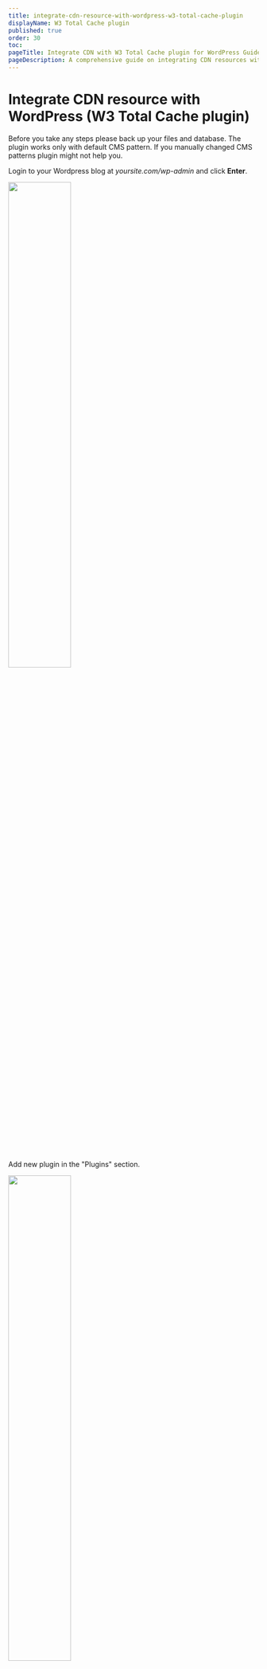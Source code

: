 ```yaml
---
title: integrate-cdn-resource-with-wordpress-w3-total-cache-plugin
displayName: W3 Total Cache plugin
published: true
order: 30
toc:
pageTitle: Integrate CDN with W3 Total Cache plugin for WordPress Guide | Gcore
pageDescription: A comprehensive guide on integrating CDN resources with the W3 Total Cache plugin for CMS WordPress to enhance your site's speed and user experience.
---
```

# Integrate CDN resource with WordPress (W3 Total Cache plugin)

Before you take any steps please back up your files and database. The plugin works only with default CMS pattern. If you manually changed CMS patterns plugin might not help you.

Login to your Wordpress blog at *yoursite.com/wp-admin* and click **Enter**.  

<img src="https://assets.gcore.pro/docs/cdn/getting-started/integrate-cdn-with-cms/wordpress/integrate-cdn-resource-with-wordpress-w3-total-cache-plugin/01.PNG" alt="" width="50%">  
  
Add new plugin in the "Plugins" section.  

<img src="https://assets.gcore.pro/docs/cdn/getting-started/integrate-cdn-with-cms/wordpress/integrate-cdn-resource-with-wordpress-w3-total-cache-plugin/02.PNG" alt="" width="50%">  
  
Find the W3 Total Cache plugin using the search field of the Plugins section.  
<img src="https://assets.gcore.pro/docs/cdn/getting-started/integrate-cdn-with-cms/wordpress/integrate-cdn-resource-with-wordpress-w3-total-cache-plugin/03.PNG" alt="">  
  
Install the W3 Total Cache plugin.  
<img src="https://assets.gcore.pro/docs/cdn/getting-started/integrate-cdn-with-cms/wordpress/integrate-cdn-resource-with-wordpress-w3-total-cache-plugin/04.PNG" alt="" width="50%">  
  
Enable the installed plugin by clicking Activate Plugin. 

<img src="https://assets.gcore.pro/docs/cdn/getting-started/integrate-cdn-with-cms/wordpress/integrate-cdn-resource-with-wordpress-w3-total-cache-plugin/05.PNG" alt="" width="50%">  
  
In the Performance section choose "General Settings".

<img src="https://assets.gcore.pro/docs/cdn/getting-started/integrate-cdn-with-cms/wordpress/integrate-cdn-resource-with-wordpress-w3-total-cache-plugin/06.PNG" alt="" width="80%">  
  
In the "General Settings" section scroll down to the CDN section. Tick "Enable" field. In CDN Type choose Generic Mirror. Then click **Save all** settings.  

<img src="https://assets.gcore.pro/docs/cdn/getting-started/integrate-cdn-with-cms/wordpress/integrate-cdn-resource-with-wordpress-w3-total-cache-plugin/07.PNG" alt="" width="80%">  
  
After having settings accepted, a warning of incorrect CDN settings will appear at the top of the General Settings section. Click Specify It Here in this warning message.

<img src="https://assets.gcore.pro/docs/cdn/getting-started/integrate-cdn-with-cms/wordpress/integrate-cdn-resource-with-wordpress-w3-total-cache-plugin/10.PNG" alt="" width="80%">

Or go to the CDN section of the Performance menu. 

<img src="https://assets.gcore.pro/docs/cdn/getting-started/integrate-cdn-with-cms/wordpress/integrate-cdn-resource-with-wordpress-w3-total-cache-plugin/08.PNG" alt="" width="80%">  
  
Enter your CNAME (you can find it in your Gcore <a href="https://accounts.gcore.com/reports/dashboard" target="_blank">Control panel</a>) in Replace Site's Hostname With. Then click **Save All Settings**. Ensure that <a href="https://gcore.com/docs/cdn/cdn-resource-options/general/create-and-set-a-custom-domain-for-the-content-delivery-via-cdn" target="_blank">CNAME record has been configured</a> in a proper way before using it for integration.

<img src="https://assets.gcore.pro/docs/cdn/getting-started/integrate-cdn-with-cms/wordpress/integrate-cdn-resource-with-wordpress-w3-total-cache-plugin/09.PNG" alt="" width="80%">

Integration has been completed! We highly recommend you to check the HTML code of your webpage to ensure that URLs have been rewritten properly from your original ones to CNAME from the control panel.

To do that press **F12** or open Developers Tools in your browser, choose the Network tab and refresh the page. All static files should have your CNAME in URLs.